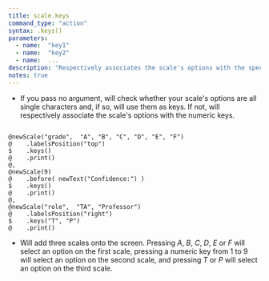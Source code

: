 ```yaml
---
title: scale.keys
command_type: "action"
syntax: .keys()
parameters:
  - name:  "key1"
  - name:  "key2"
  - name:  ... 
description: "Respectively associates the scale's options with the specified keys for selection."
notes: true
---
```


+ If you pass no argument, will check whether your scale's options are all single characters and, if so, will use them as keys. If not, will respectively associate the scale's options with the numeric keys.

<!--more-->

<pre><code class="language-diff-javascript diff-highlight try-true">
@newScale("grade",  "A", "B", "C", "D", "E", "F")
@    .labelsPosition("top")
$    .keys()
@    .print()
@,
@newScale(9)
@    .before( newText("Confidence:") )
$    .keys()
@    .print()
@,
@newScale("role",  "TA", "Professor")
@    .labelsPosition("right")
$    .keys("T", "P")
@    .print()
</code></pre>

+ Will add three scales onto the screen. Pressing *A*, *B*, *C*, *D*, *E* or *F* will select an option on the first scale, pressing a numeric key from 1 to 9 will select an option on the second scale, and pressing *T* or *P* will select an option on the third scale.		

